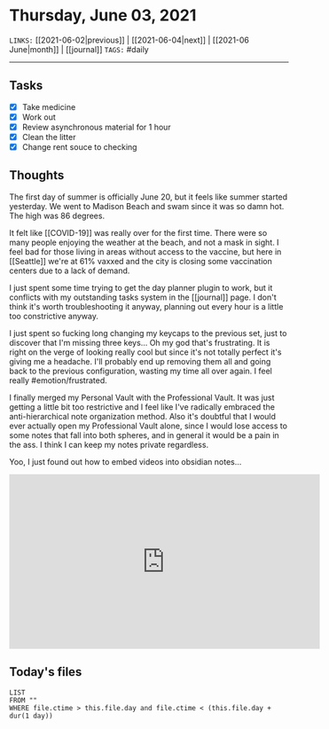 # Thursday, June 03, 2021
`LINKS:` [[2021-06-02|previous]]  | [[2021-06-04|next]] |  [[2021-06 June|month]] | [[journal]]
`TAGS:` #daily

---
## Tasks
- [x]  Take medicine
- [x]  Work out
- [x]  Review asynchronous material for 1 hour
- [X]  Clean the litter
- [x]  Change rent souce to checking

## Thoughts
The first day of summer is officially June 20, but it feels like summer started yesterday. We went to Madison Beach and swam since it was so damn hot. The high was 86 degrees. 

It felt like [[COVID-19]] was really over for the first time. There were so many people enjoying the weather at the beach, and not a mask in sight. I feel bad for those living in areas without access to the vaccine, but here in [[Seattle]] we're at 61% vaxxed and the city is closing some vaccination centers due to a lack of demand. 

I just spent some time trying to get the day planner plugin to work, but it conflicts with my outstanding tasks system in the [[journal]] page. I don't think it's worth troubleshooting it anyway, planning out every hour is a little too constrictive anyway.

I just spent so fucking long changing my keycaps to the previous set, just to discover that I'm missing three keys... Oh my god that's frustrating. It is right on the verge of looking really cool but since it's not totally perfect it's giving me a headache. I'll probably end up removing them all and going back to the previous configuration, wasting my time all over again. I feel really #emotion/frustrated. 

I finally merged my Personal Vault with the Professional Vault. It was just getting a little bit too restrictive and I feel like I've radically embraced the anti-hierarchical note organization method. Also it's doubtful that I would ever actually open my Professional Vault alone, since I would lose access to some notes that fall into both spheres, and in general it would be a pain in the ass. I think I can keep my notes private regardless. 

Yoo, I just found out how to embed videos into obsidian notes... 

<center>
<iframe width="560" height="315" src="https://www.youtube.com/embed/dQw4w9WgXcQ" title="YouTube video player" frameborder="0"></iframe>
</center>

## Today's files
```dataview
LIST 
FROM ""
WHERE file.ctime > this.file.day and file.ctime < (this.file.day + dur(1 day))
```